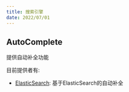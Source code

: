 ```yaml
---
title: 搜索引擎
date: 2022/07/01
---
```


## AutoComplete

提供自动补全功能

目前提供者有:

* [ElasticSearch](/framework/contribs/search-engine/autocomplete/es): 基于ElasticSearch的自动补全